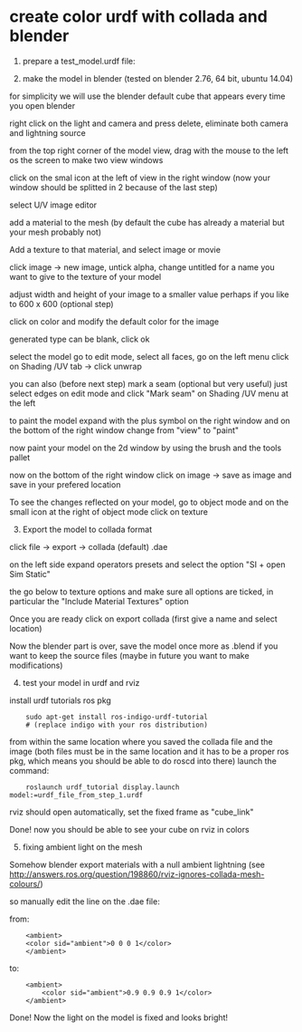 create color urdf with collada and blender
==========================================

1. prepare a test_model.urdf file:

<?xml version="1.0"?>
<robot name="mbot">

  <link name="cube_link">
    <visual>
      <geometry>
        <mesh filename="package://name_of_your_valid_ros_package/meshes/name_of_your_collada_robot_model.dae"/>
      </geometry>
      <origin rpy="0 0 0" xyz="0.0 0.0 0.0"/>
    </visual>
    <collision>
      <origin xyz="0.0 0.0 1.0"/>
      <geometry>
        <box size="0.48 0.48 0.4"/>
      </geometry>
    </collision>
    <inertial>
      <mass value="10.0"/>
      <origin xyz="0.0 0.0 0.0"/>
      <inertia ixx="0.001" ixy="0.0" ixz="0.0" iyy="0.001" iyz="0.0" izz="0.001"/> <!-- just a small value for simplicity, TODO: investigate a proper value -->
    </inertial>
  </link>

</robot>

2. make the model in blender (tested on blender 2.76, 64 bit, ubuntu 14.04)

for simplicity we will use the blender default cube that appears every time you open blender

right click on the light and camera and press delete, eliminate both camera and lightning source

from the top right corner of the model view, drag with the mouse to the left os the screen to make two view windows

click on the smal icon at the left of view in the right window (now your window should be splitted in 2 because of the last step)

select U/V image editor

add a material to the mesh (by default the cube has already a material but your mesh probably not)

Add a texture to that material, and select image or movie

click image -> new image, untick alpha, change untitled for a name you want to give to the texture of your model

adjust width and height of your image to a smaller value perhaps if you like to 600 x 600 (optional step)

click on color and modify the default color for the image

generated type can be blank, click ok

select the model go to edit mode, select all faces, go on the left menu click on Shading /UV tab -> click unwrap

you can also (before next step) mark a seam (optional but very useful) just select edges on edit mode and click "Mark seam" on Shading /UV menu at the left

to paint the model expand with the plus symbol on the right window and on the bottom of the right window change from "view" to "paint"

now paint your model on the 2d window by using the brush and the tools pallet

now on the bottom of the right window click on image -> save as image and save in your prefered location

To see the changes reflected on your model, go to object mode and on the small icon at the right of object mode click on texture

3. Export the model to collada format

click file -> export -> collada (default) .dae

on the left side expand operators presets and select the option "SI + open Sim Static"

the go below to texture options and make sure all options are ticked, in particular the "Include Material Textures" option

Once you are ready click on export collada (first give a name and select location)

Now the blender part is over, save the model once more as .blend if you want to keep the source files (maybe in future you want to make modifications)

4. test your model in urdf and rviz

install urdf tutorials ros pkg

        sudo apt-get install ros-indigo-urdf-tutorial
        # (replace indigo with your ros distribution)

from within the same location where you saved the collada file and the image (both files must be in the same location 
and it has to be a proper ros pkg, which means you should be able to do roscd into there) launch the command:

        roslaunch urdf_tutorial display.launch model:=urdf_file_from_step_1.urdf
        
rviz should open automatically, set the fixed frame as "cube_link"

Done! now you should be able to see your cube on rviz in colors

5. fixing ambient light on the mesh

Somehow blender export materials with a null ambient lightning (see http://answers.ros.org/question/198860/rviz-ignores-collada-mesh-colours/)

so manually edit the line on the .dae file:

from:

        <ambient>
        <color sid="ambient">0 0 0 1</color>
        </ambient>

to:

        <ambient>
            <color sid="ambient">0.9 0.9 0.9 1</color>
        </ambient>

Done! Now the light on the model is fixed and looks bright!